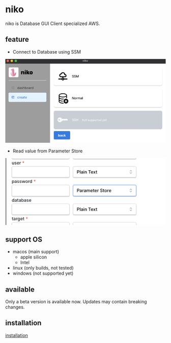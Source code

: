 # niko

niko is Database GUI Client specialized AWS.

## feature

- Connect to Database using SSM

![](./.img/ssm.png)

- Read value from Parameter Store

![](./.img/parameter_store.png)

## support OS

- macos (main support)
    - apple silicon
    - Intel
- linux (only builds, not tested)
- windows (not supported yet)

## available

Only a beta version is available now. Updates may contain breaking changes.

## installation

[installation](./.doc/installation.md)
